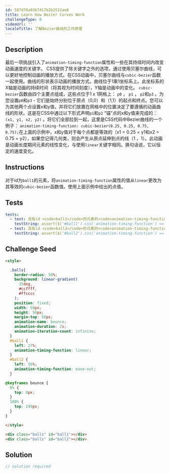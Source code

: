 ```yaml
---
id: 587d78a9367417b2b2512ae8
title: Learn How Bezier Curves Work
challengeType: 0
videoUrl: ''
localeTitle: 了解Bezier曲线的工作原理
---
```


## Description
<section id="description">最后一项挑战引入了<code>animation-timing-function</code>属性和一些在其持续时间内改变动画速度的关键字。 CSS提供了除关键字之外的选项，通过使用贝塞尔曲线，可以更好地控制动画的播放方式。在CSS动画中，贝塞尔曲线与<code>cubic-bezier</code>函数一起使用。曲线的形状表示动画的播放方式。曲线位于1乘1坐标系上。此坐标系的X轴是动画的持续时间（将其视为时间刻度），Y轴是动画中的变化。 <code>cubic-bezier</code>函数由四个主要点组成，这些点位于1 x 1网格上： <code>p0</code> ， <code>p1</code> ， <code>p2</code>和<code>p3</code> 。为您设置<code>p0</code>和<code>p3</code> - 它们是始终分别位于原点（0,0）和（1,1）的起点和终点。您可以为其他两个点设置x和y值，并将它们放置在网格中的位置决定了要遵循的动画曲线的形状。这是在CSS中通过以下形式声明<code>p1</code>和<code>p2</code> “锚”点的x和y值来完成的： <code>(x1, y1, x2, y2)</code> 。将它们全部拉到一起，这里是CSS代码中Bezier曲线的一个例子： <code>animation-timing-function: cubic-bezier(0.25, 0.25, 0.75, 0.75);</code>在上面的示例中，x和y值对于每个点都是等效的（x1 = 0.25 = y1和x2 = 0.75 = y2），如果您记得几何类，则会产生从原点延伸到点的线（1 ，1）。此动画是动画长度期间元素的线性变化，与使用<code>linear</code>关键字相同。换句话说，它以恒定的速度变化。 </section>

## Instructions
<section id="instructions">对于id为<code>ball1</code>的元素，将<code>animation-timing-function</code>属性的值从<code>linear</code>更改为其等效的<code>cubic-bezier</code>函数值。使用上面示例中给出的点值。 </section>

## Tests
<section id='tests'>

```yml
tests:
  - text: 具有id <code>ball1</code>的元素的<code>animation-timing-function</code>属性的值应该是线性等效的cubic-bezier函数。
    testString: assert($('#ball1').css('animation-timing-function') == 'cubic-bezier(0.25, 0.25, 0.75, 0.75)', 'The value of the <code>animation-timing-function</code> property for the element with the id <code>ball1</code> should be the linear-equivalent cubic-bezier function.');
  - text: 具有id <code>ball2</code>的元素的<code>animation-timing-function</code>属性的<code>ball2</code>不应更改。
    testString: assert($('#ball2').css('animation-timing-function') == 'ease-out', 'The value of the <code>animation-timing-function</code> property for the element with the id <code>ball2</code> should not change.');

```

</section>

## Challenge Seed
<section id='challengeSeed'>

<div id='html-seed'>

```html
<style>

  .balls{
    border-radius: 50%;
    background: linear-gradient(
      35deg,
      #ccffff,
      #ffcccc
    );
    position: fixed;
    width: 50px;
    height: 50px;
    margin-top: 50px;
    animation-name: bounce;
    animation-duration: 2s;
    animation-iteration-count: infinite;
  }
  #ball1 {
    left: 27%;
    animation-timing-function: linear;
  }
  #ball2 {
    left: 56%;
    animation-timing-function: ease-out;
  }

@keyframes bounce {
  0% {
    top: 0px;
  }
  100% {
    top: 249px;
  }
}

</style>

<div class="balls" id="ball1"></div>
<div class="balls" id="ball2"></div>

```

</div>



</section>

## Solution
<section id='solution'>

```js
// solution required
```
</section>
